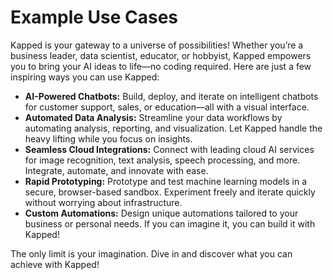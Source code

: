 # Example Use Cases

Kapped is your gateway to a universe of possibilities! Whether you’re a business leader, data scientist, educator, or hobbyist, Kapped empowers you to bring your AI ideas to life—no coding required. Here are just a few inspiring ways you can use Kapped:

- **AI-Powered Chatbots:** Build, deploy, and iterate on intelligent chatbots for customer support, sales, or education—all with a visual interface.
- **Automated Data Analysis:** Streamline your data workflows by automating analysis, reporting, and visualization. Let Kapped handle the heavy lifting while you focus on insights.
- **Seamless Cloud Integrations:** Connect with leading cloud AI services for image recognition, text analysis, speech processing, and more. Integrate, automate, and innovate with ease.
- **Rapid Prototyping:** Prototype and test machine learning models in a secure, browser-based sandbox. Experiment freely and iterate quickly without worrying about infrastructure.
- **Custom Automations:** Design unique automations tailored to your business or personal needs. If you can imagine it, you can build it with Kapped!

The only limit is your imagination. Dive in and discover what you can achieve with Kapped!
